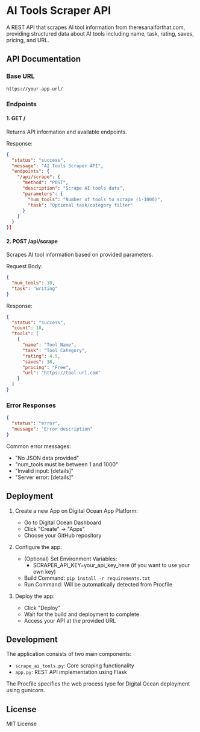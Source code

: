 # AI Tools Scraper API

A REST API that scrapes AI tool information from theresanaiforthat.com, providing structured data about AI tools including name, task, rating, saves, pricing, and URL.

## API Documentation

### Base URL
```
https://your-app-url/
```

### Endpoints

#### 1. GET /
Returns API information and available endpoints.

Response:
```json
{
  "status": "success",
  "message": "AI Tools Scraper API",
  "endpoints": {
    "/api/scrape": {
      "method": "POST",
      "description": "Scrape AI tools data",
      "parameters": {
        "num_tools": "Number of tools to scrape (1-1000)",
        "task": "Optional task/category filter"
      }
    }
  }
}]
```

#### 2. POST /api/scrape
Scrapes AI tool information based on provided parameters.

Request Body:
```json
{
  "num_tools": 10,
  "task": "writing"
}
```

Response:
```json
{
  "status": "success",
  "count": 10,
  "tools": [
    {
      "name": "Tool Name",
      "task": "Tool Category",
      "rating": 4.5,
      "saves": 38,
      "pricing": "Free",
      "url": "https://tool-url.com"
    }
  ]
}
```

### Error Responses

```json
{
  "status": "error",
  "message": "Error description"
}
```

Common error messages:
- "No JSON data provided"
- "num_tools must be between 1 and 1000"
- "Invalid input: [details]"
- "Server error: [details]"

## Deployment

1. Create a new App on Digital Ocean App Platform:
   - Go to Digital Ocean Dashboard
   - Click "Create" -> "Apps"
   - Choose your GitHub repository

2. Configure the app:
   - (Optional) Set Environment Variables:
     - SCRAPER_API_KEY=your_api_key_here (if you want to use your own key)
   - Build Command: `pip install -r requirements.txt`
   - Run Command: Will be automatically detected from Procfile

3. Deploy the app:
   - Click "Deploy"
   - Wait for the build and deployment to complete
   - Access your API at the provided URL

## Development

The application consists of two main components:
- `scrape_ai_tools.py`: Core scraping functionality
- `app.py`: REST API implementation using Flask

The Procfile specifies the web process type for Digital Ocean deployment using gunicorn.

## License

MIT License
